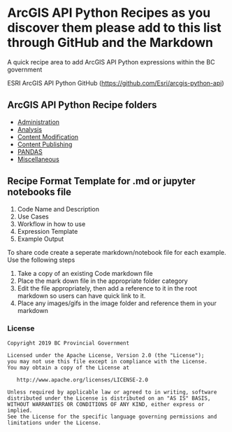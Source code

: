 # ArcGIS API Python Recipes as you discover them please add to this list through GitHub and the Markdown

A quick recipe area to add ArcGIS API Python expressions within the BC government

ESRI ArcGIS API Python GitHub (https://github.com/Esri/arcgis-python-api)


## ArcGIS API Python Recipe folders
* [Administration](./Administration/Administration.md)
* [Analysis](./Analysis/Analysis.md)
* [Content Modification](./Content_Modification/Content_Modification.md)
* [Content Publishing](./Content_Publishing/Content_Publishing.md)
* [PANDAS](./PANDAS/PANDAS.md)
* [Miscellaneous](./Miscellaneous/Miscellaneous.md)

## Recipe Format Template for .md or jupyter notebooks file

1. Code Name and Description
2. Use Cases
3. Workflow in how to use
4. Expression Template
5. Example Output



To share code create a seperate markdown/notebook file for each example. Use the following steps
1. Take a copy of an existing Code markdown file
2. Place the mark down file in the appropriate folder category
3. Edit the file appropriately, then add a reference to it in the root markdown so users can have quick link to it.
4. Place any images/gifs in the image folder and reference them in your markdown



### License
    Copyright 2019 BC Provincial Government

    Licensed under the Apache License, Version 2.0 (the "License");
    you may not use this file except in compliance with the License.
    You may obtain a copy of the License at

       http://www.apache.org/licenses/LICENSE-2.0

    Unless required by applicable law or agreed to in writing, software
    distributed under the License is distributed on an "AS IS" BASIS,
    WITHOUT WARRANTIES OR CONDITIONS OF ANY KIND, either express or implied.
    See the License for the specific language governing permissions and
    limitations under the License.

